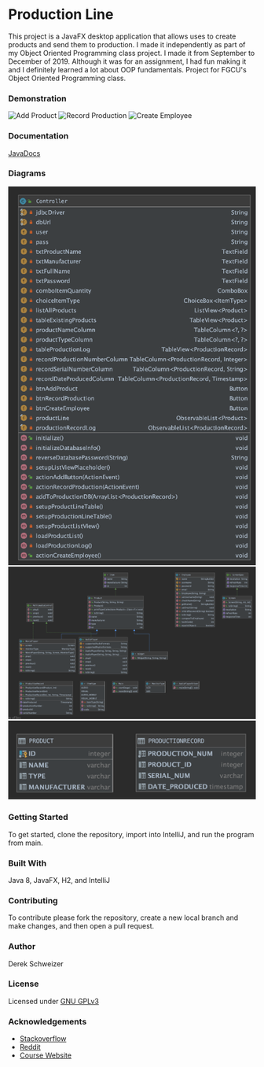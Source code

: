 # Production Line
This project is a JavaFX desktop application that allows uses to create products and send them to
production. I made it independently as part of my Object Oriented Programming class project. I made
it from September to December of 2019. Although it was for an assignment, I had fun making it and I
definitely learned a lot about OOP fundamentals. Project for FGCU's Object Oriented Programming class.

### Demonstration
![Add Product](res/demo_gifs/add_product.gif)
![Record Production](res/demo_gifs/record_production.gif)
![Create Employee](res/demo_gifs/employee.gif)

### Documentation
[JavaDocs](https://ds-91.github.io/ProductLineOOP/index.html)

### Diagrams
![Class Diagram](res/controller.png)
![Class Diagram2](res/others.png)
![Database Diagram](res/db_diagram.png)

### Getting Started
To get started, clone the repository, import into IntelliJ, and run the program from main.

### Built With
Java 8, JavaFX, H2, and IntelliJ


### Contributing
To contribute please fork the repository, create a new local branch and make changes, and then open a pull request.

### Author
Derek Schweizer

### License
Licensed under [GNU GPLv3](https://choosealicense.com/licenses/gpl-3.0/)


### Acknowledgements
- [Stackoverflow](https://stackoverflow.com/)
- [Reddit](https://reddit.com/)
- [Course Website](https://sites.google.com/site/profvanselow/course/cop-3003)
